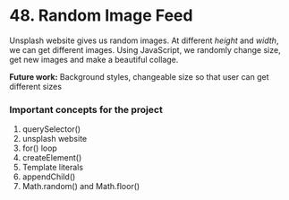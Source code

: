 # 48. Random Image Feed

Unsplash website gives us random images. At different *height* and *width*, we can get different images. Using JavaScript, we randomly change size, get new images and make a beautiful collage.

**Future work:** Background styles, changeable size so that user can get different sizes

### Important concepts for the project

1. querySelector()
2. unsplash website 
3. for() loop
4. createElement()
5. Template literals
6. appendChild()
7. Math.random() and Math.floor()
